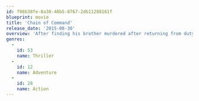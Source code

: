 ```yaml
---
id: f06b38fe-8a30-48b5-8767-2db11288161f
blueprint: movie
title: 'Chain of Command'
release_date: '2015-08-30'
overview: 'After finding his brother murdered after returning from duty, Webster searches for the perpetrators, but discovers a conspiracy that cuts deep inside the U.S. government.'
genres:
  -
    id: 53
    name: Thriller
  -
    id: 12
    name: Adventure
  -
    id: 28
    name: Action
---
```

